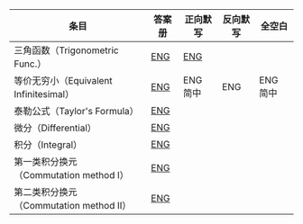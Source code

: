 
| 条目                              | 答案册                                                   | 正向默写                                                                  | 反向默写 | 全空白    |
| ------------------------------- | ----------------------------------------------------- | --------------------------------------------------------------------- | ---- | ------ |
| 三角函数（Trigonometric Func.）       | [ENG](./Answer%20Sheet/Trigonometric%20Functions.md)  | [ENG](./Blank%20Sheet%20A/Trigonometric%20Functions%20(Sheet%20A).md) |      |        |
| 等价无穷小（Equivalent Infinitesimal） | [ENG](./Answer%20Sheet/Equivalent%20Infinitesimal.md) | ENG 简中                                                                | ENG  | ENG 简中 |
| 泰勒公式（Taylor's Formula）          | [ENG](./Answer%20Sheet/Taylor's%20Formula.md)         |                                                                       |      |        |
| 微分（Differential）                | [ENG](./Answer%20Sheet/Differential.md)               |                                                                       |      |        |
| 积分（Integral）                    | [ENG](./Answer%20Sheet/Integral.md)                   |                                                                       |      |        |
| 第一类积分换元（Commutation method I）   | [ENG](./Answer%20Sheet/Commutation%20method%20I.md)   |                                                                       |      |        |
| 第二类积分换元（Commutation method II）  | [ENG](./Answer%20Sheet/Commutation%20method%20II.md)  |                                                                       |      |        |
